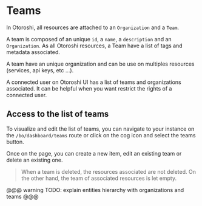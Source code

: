 # Teams

In Otoroshi, all resources are attached to an `Organization` and a `Team`. 

A team is composed of an unique `id`, a `name`, a `description` and an `Organization`. As all Otoroshi resources, a Team have a list of tags and metadata associated.

A team have an unique organization and can be use on multiples resources (services, api keys, etc ...).

A connected user on Otoroshi UI has a list of teams and organizations associated. It can be helpful when you want restrict the rights of a connected user.

## Access to the list of teams

To visualize and edit the list of teams, you can navigate to your instance on the `/bo/dashboard/teams` route or click on the cog icon and select the teams button.

Once on the page, you can create a new item, edit an existing team or delete an existing one.

> When a team is deleted, the resources associated are not deleted. On the other hand, the team of associated resources is let empty.

@@@ warning
TODO: explain entities hierarchy with organizations and teams
@@@